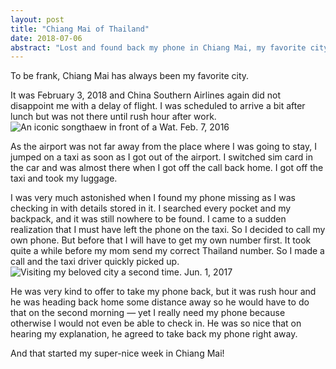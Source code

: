 ```yaml
---
layout: post
title: "Chiang Mai of Thailand"
date: 2018-07-06
abstract: "Lost and found back my phone in Chiang Mai, my favorite city"
---
```


To be frank, Chiang Mai has always been my favorite city.

It was February 3, 2018 and China Southern Airlines again did not
disappoint me with a delay of flight. I was scheduled to arrive a bit
after lunch but was not there until rush hour after work.![An iconic
songthaew in front of a Wat. Feb. 7,
2016](https://user-images.githubusercontent.com/7418648/56807279-478d4f80-6826-11e9-8dfc-d1a09d40773b.jpg)

As the airport was not far away from the place where I was going to
stay, I jumped on a taxi as soon as I got out of the airport. I switched
sim card in the car and was almost there when I got off the call back
home. I got off the taxi and took my luggage.

I was very much astonished when I found my phone missing as I was
checking in with details stored in it. I searched every pocket and my
backpack, and it was still nowhere to be found. I came to a sudden
realization that I must have left the phone on the taxi. So I decided to
call my own phone. But before that I will have to get my own number
first. It took quite a while before my mom send my correct Thailand
number. So I made a call and the taxi driver quickly picked
up.![Visiting my beloved city a second time. Jun. 1,
2017](https://user-images.githubusercontent.com/7418648/56807278-478d4f80-6826-11e9-89a8-e0b06852b608.jpg)

He was very kind to offer to take my phone back, but it was rush hour
and he was heading back home some distance away so he would have to do
that on the second morning — yet I really need my phone because
otherwise I would not even be able to check in. He was so nice that on
hearing my explanation, he agreed to take back my phone right away.

And that started my super-nice week in Chiang Mai!
